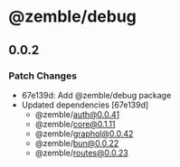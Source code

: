 # @zemble/debug

## 0.0.2

### Patch Changes

- 67e139d: Add @zemble/debug package
- Updated dependencies [67e139d]
  - @zemble/auth@0.0.41
  - @zemble/core@0.1.11
  - @zemble/graphql@0.0.42
  - @zemble/bun@0.0.22
  - @zemble/routes@0.0.23
